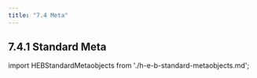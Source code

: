```yaml
---
title: "7.4 Meta"
---
```


## 7.4.1 Standard Meta

import HEBStandardMetaobjects from './h-e-b-standard-metaobjects.md';
<HEBStandardMetaobjects />
